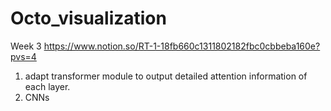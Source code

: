 # Octo_visualization
Week 3
https://www.notion.so/RT-1-18fb660c1311802182fbc0cbbeba160e?pvs=4
1. adapt transformer module to output detailed attention information of each layer.
2. CNNs
 
